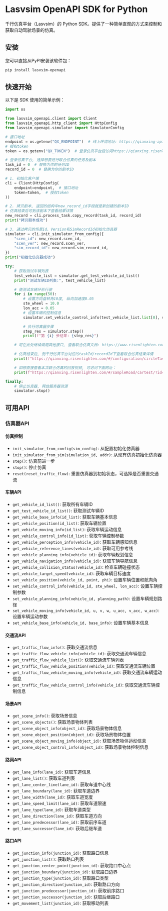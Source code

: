 # Lasvsim OpenAPI SDK for Python

千行仿真平台（Lasvsim）的 Python SDK。提供了一种简单直观的方式来控制和获取自动驾驶场景的仿真。

## 安装

您可以直接从PyPI安装该软件包：

```bash
pip install lasvsim-openapi
```

## 快速开始

以下是 SDK 使用的简单示例：

```python
import os

from lasvsim_openapi.client import Client
from lasvsim_openapi.http_client import HttpConfig
from lasvsim_openapi.simulator import SimulatorConfig

# 接口地址
endpoint = os.getenv("QX_ENDPOINT")  # 线上环境地址: https://qianxing-api.risenlighten.com
# 授权token
token = os.getenv("QX_TOKEN")  # 登录仿真平台后访问https://qianxing.risenlighten.com/#/usecenter/personalCenter, 点击最下面按钮复制token

# 登录仿真平台, 选择想要进行联合仿真的任务及剧本
task_id = 0  # 替换为你的任务ID
record_id = 0  # 替换为你的剧本ID

# 1. 初始化客户端
cli = Client(HttpConfig(
    endpoint=endpoint,  # 接口地址
    token=token,  # 授权token
))

# 2. 拷贝剧本, 返回的结构中new_record_id字段就是新创建的剧本ID
# 仿真结束后可到该剧本下查看结果详情
new_record = cli.process_task.copy_record(task_id, record_id)
print("拷贝剧本成功")

# 3. 通过拷贝的场景Id、Version和SimRecordId初始化仿真器
simulator = cli.init_simulator_from_config({
    "scen_id": new_record.scen_id,
    "scen_ver": new_record.scen_ver,
    "sim_record_id": new_record.sim_record_id,
})
print("初始化仿真器成功")

try:
    # 获取测试车辆列表
    test_vehicle_list = simulator.get_test_vehicle_id_list()
    print("测试车辆ID列表:", test_vehicle_list)

    # 使测试车辆环形行驶
    for i in range(50):
        # 设置方向盘转角10度, 纵向加速度0.05
        ste_wheel = 10.0
        lon_acc = 0.05
        # 设置车辆的控制信息
        simulator.set_vehicle_control_info(test_vehicle_list.list[0], ste_wheel, lon_acc)

        # 执行仿真器步骤
        step_res = simulator.step()
        print(f"第 {i} 步结果: {step_res}")

    # 可在此处继续调用其他接口, 查看联合仿真文档: https://www.risenlighten.com/#/union

    # 仿真结束后, 到千行仿真平台对应的taskId/recordId下查看联合仿真结果详情
    print(f"https://qianxing.risenlighten.com/#/configuration/circleTask?id={task_id}")

    # 如想直接查看本次联合仿真的回放视频, 可访问下面网址：
    print(f"https://qianxing.risenlighten.com/#/sampleRoad/cartest/?id={task_id}&record_id={new_record.new_record_id}&sim_record_id={new_record.sim_record_id}")

finally:
    # 停止仿真器, 释放服务器资源
    simulator.stop()
```

## 可用API

### 仿真器API

#### 仿真控制
- `init_simulator_from_config(sim_config)`: 从配置初始化仿真器
- `init_simulator_from_sim(simulation_id, addr)`: 从现有仿真初始化仿真器
- `step()`: 仿真前进一步
- `stop()`: 停止仿真
- `reset(reset_traffic_flow)`: 重置仿真器到初始状态，可选择是否重置交通流

#### 车辆API
- `get_vehicle_id_list()`: 获取所有车辆ID
- `get_test_vehicle_id_list()`: 获取测试车辆ID
- `get_vehicle_base_info(id_list)`: 获取车辆基本信息
- `get_vehicle_position(id_list)`: 获取车辆位置
- `get_vehicle_moving_info(id_list)`: 获取车辆运动信息
- `get_vehicle_control_info(id_list)`: 获取车辆控制参数
- `get_vehicle_perception_info(vehicle_id)`: 获取车辆感知信息
- `get_vehicle_reference_lines(vehicle_id)`: 获取可用参考线
- `get_vehicle_planning_info(vehicle_id)`: 获取车辆规划信息
- `get_vehicle_navigation_info(vehicle_id)`: 获取车辆导航信息
- `get_vehicle_collision_status(vehicle_id)`: 检查车辆碰撞状态
- `get_vehicle_target_speed(vehicle_id)`: 获取车辆目标速度
- `set_vehicle_position(vehicle_id, point, phi)`: 设置车辆位置和航向角
- `set_vehicle_control_info(vehicle_id, ste_wheel, lon_acc)`: 设置车辆控制参数
- `set_vehicle_planning_info(vehicle_id, planning_path)`: 设置车辆规划路径
- `set_vehicle_moving_info(vehicle_id, u, v, w, u_acc, v_acc, w_acc)`: 设置车辆运动参数
- `set_vehicle_base_info(vehicle_id, base_info)`: 设置车辆基本信息

#### 交通流API
- `get_traffic_flow_info()`: 获取交通流信息
- `get_traffic_flow_vehicle_info(vehicle_id)`: 获取交通流车辆信息
- `get_traffic_flow_vehicle_list()`: 获取交通流车辆列表
- `get_traffic_flow_vehicle_position(vehicle_id)`: 获取交通流车辆位置
- `get_traffic_flow_vehicle_moving_info(vehicle_id)`: 获取交通流车辆运动信息
- `get_traffic_flow_vehicle_control_info(vehicle_id)`: 获取交通流车辆控制信息

#### 场景API
- `get_scene_info()`: 获取场景信息
- `get_scene_objects()`: 获取场景物体列表
- `get_scene_object_info(object_id)`: 获取场景物体信息
- `get_scene_object_position(object_id)`: 获取场景物体位置
- `get_scene_object_moving_info(object_id)`: 获取场景物体运动信息
- `get_scene_object_control_info(object_id)`: 获取场景物体控制信息

#### 路网API
- `get_lane_info(lane_id)`: 获取车道信息
- `get_lane_list()`: 获取车道列表
- `get_lane_center_line(lane_id)`: 获取车道中心线
- `get_lane_boundary(lane_id)`: 获取车道边界
- `get_lane_width(lane_id)`: 获取车道宽度
- `get_lane_speed_limit(lane_id)`: 获取车道限速
- `get_lane_type(lane_id)`: 获取车道类型
- `get_lane_direction(lane_id)`: 获取车道方向
- `get_lane_predecessor(lane_id)`: 获取前序车道
- `get_lane_successor(lane_id)`: 获取后继车道

#### 路口API
- `get_junction_info(junction_id)`: 获取路口信息
- `get_junction_list()`: 获取路口列表
- `get_junction_center_point(junction_id)`: 获取路口中心点
- `get_junction_boundary(junction_id)`: 获取路口边界
- `get_junction_type(junction_id)`: 获取路口类型
- `get_junction_direction(junction_id)`: 获取路口方向
- `get_junction_predecessor(junction_id)`: 获取前序路口
- `get_junction_successor(junction_id)`: 获取后继路口
- `get_movement_list(junction_id)`: 获取移动列表
